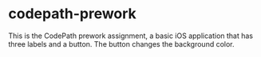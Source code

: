 # codepath-prework
This is the CodePath prework assignment, a basic iOS application that has three labels and a button. The button changes the background color.
